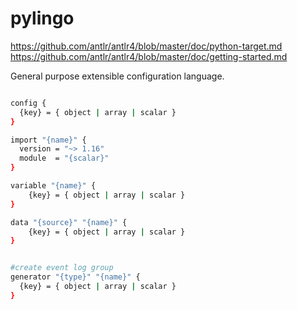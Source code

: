 # pylingo
https://github.com/antlr/antlr4/blob/master/doc/python-target.md
https://github.com/antlr/antlr4/blob/master/doc/getting-started.md

General purpose extensible configuration language.

```bash

config {
  {key} = { object | array | scalar }
}

import "{name}" {
  version = "~> 1.16"
  module  = "{scalar}"
}

variable "{name}" {
	{key} = { object | array | scalar }
}

data "{source}" "{name}" {
    {key} = { object | array | scalar }
}


#create event log group
generator "{type}" "{name}" {
  {key} = { object | array | scalar }
}



```